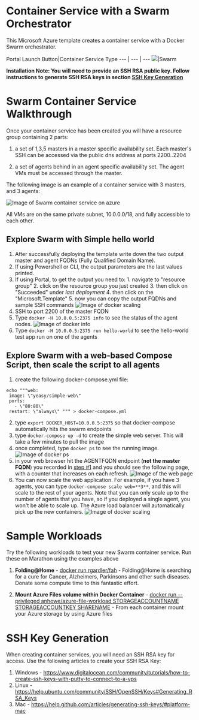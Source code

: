 # Container Service with a Swarm Orchestrator

This Microsoft Azure template creates a container service with a Docker Swarm orchestrator.

Portal Launch Button|Container Service Type
--- | --- | ---
<a href="https://portal.azure.com/#create/Microsoft.Template/uri/https%3A%2F%2Fraw.githubusercontent.com%2Frgardler%2Fazure-quickstart-templates%2Facs%2Facs-swarm-full-template%2Fazuredeploy.json" target="_blank"><img src="http://azuredeploy.net/deploybutton.png"/></a>|Swarm

**Installation Note: You will need to provide an SSH RSA public key.  Follow instructions to generate SSH RSA keys in section [SSH Key Generation](#ssh-key-generation)**

# Swarm Container Service Walkthrough

 Once your container service has been created you will have a resource group containing 2 parts:

1. a set of 1,3,5 masters in a master specific availability set.  Each master's SSH can be accessed via the public dns address at ports 2200..2204

2. a set of agents behind in an agent specific availability set.  The agent VMs must be accessed through the master.

The following image is an example of a container service with 3 masters, and 3 agents:

 ![Image of Swarm container service on azure](https://raw.githubusercontent.com/rgardler/azure-quickstart-templates/acs/acs-swarm-full-template/images/swarm.png)

 All VMs are on the same private subnet, 10.0.0.0/18, and fully accessible to each other.

## Explore Swarm with Simple hello world
 1. After successfully deploying the template write down the two output master and agent FQDNs (Fully Qualified Domain Name).
  1. If using Powershell or CLI, the output parameters are the last values printed.
  2. If using Portal, to get the output you need to:
    1. navigate to "resource group"
    2. click on the resource group you just created
    3. then click on "Succeeded" under *last deployment*
    4. then click on the "Microsoft.Template"
    5. now you can copy the output FQDNs and sample SSH commands
    ![Image of docker scaling](https://raw.githubusercontent.com/rgardler/azure-quickstart-templates/acs/acs-swarm-full-template/images/findingoutputs.png)
 2. SSH to port 2200 of the master FQDN
 3. Type `docker -H 10.0.0.5:2375 info` to see the status of the agent nodes.
 ![Image of docker info](https://raw.githubusercontent.com/rgardler/azure-quickstart-templates/acs/acs-swarm-full-template/images/dockerinfo.png)
 4. Type `docker -H 10.0.0.5:2375 run hello-world` to see the hello-world test app run on one of the agents

## Explore Swarm with a web-based Compose Script, then scale the script to all agents
 1. create the following docker-compose.yml file:
 ```
echo """web:
  image: \"yeasy/simple-web\"
  ports:
    - \"80:80\"
  restart: \"always\" """ > docker-compose.yml
 ```
 2.  type `export DOCKER_HOST=10.0.0.5:2375` so that docker-compose automatically hits the swarm endpoints
 4. type `docker-compose up -d` to create the simple web server.  This will take a few minutes to pull the image
 5. once completed, type `docker ps` to see the running image.
 ![Image of docker ps](https://raw.githubusercontent.com/rgardler/azure-quickstart-templates/acs/acs-swarm-full-template/images/dockerps.png)
 6. in your web browser hit the AGENTFQDN endpoint (**not the master FQDN**) you recorded in [step #1](#explore-swarm-with-simple-hello-world)  and you should see the following page, with a counter that increases on each refresh.
 ![Image of the web page](https://raw.githubusercontent.com/rgardler/azure-quickstart-templates/acs/acs-swarm-full-template/images/swarmbrowser.png)
 7. You can now scale the web application.  For example, if you have 3 agents, you can type `docker-compose scale web=**3**`, and this will scale to the rest of your agents.  Note that you can only scale up to the number of agents that you have, so if you deployed a single agent, you won't be able to scale up.  The Azure load balancer will automatically pick up the new containers.
 ![Image of docker scaling](https://raw.githubusercontent.com/rgardler/azure-quickstart-templates/acs/acs-swarm-full-template/images/dockercomposescale.png)

# Sample Workloads

Try the following workloads to test your new Swarm container service.  Run these on Marathon using the examples above

1. **Folding@Home** - [docker run rgardler/fah](https://hub.docker.com/r/rgardler/fah/) - Folding@Home is searching for a cure for Cancer, Alzheimers, Parkinsons and other such diseases. Donate some compute time to this fantastic effort.

2. **Mount Azure Files volume within Docker Container** - [docker run --privileged anhowe/azure-file-workload STORAGEACCOUNTNAME STORAGEACCOUNTKEY SHARENAME](https://github.com/anhowe/azure-file-workload) - From each container mount your Azure storage by using Azure files

# SSH Key Generation

When creating container services, you will need an SSH RSA key for access.  Use the following articles to create your SSH RSA Key:

1. Windows - https://www.digitalocean.com/community/tutorials/how-to-create-ssh-keys-with-putty-to-connect-to-a-vps
2. Linux - https://help.ubuntu.com/community/SSH/OpenSSH/Keys#Generating_RSA_Keys
3. Mac - https://help.github.com/articles/generating-ssh-keys/#platform-mac
